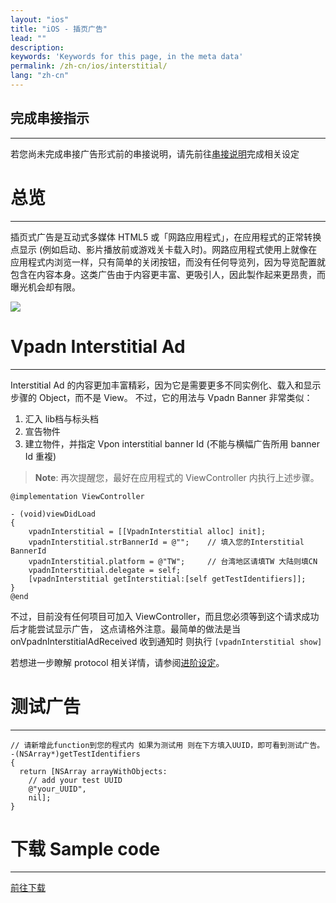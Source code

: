 ```yaml
---
layout: "ios"
title: "iOS - 插页广告"
lead: ""
description:
keywords: 'Keywords for this page, in the meta data'
permalink: /zh-cn/ios/interstitial/
lang: "zh-cn"
---
```

## 完成串接指示
---
若您尚未完成串接广告形式前的串接说明，请先前往[串接说明]完成相关设定

# 总览
---
插页式广告是互动式多媒体 HTML5 或「网路应用程式」，在应用程式的正常转换点显示 (例如启动、影片播放前或游戏关卡载入时)。网路应用程式使用上就像在应用程式内浏览一样，只有简单的关闭按钮，而没有任何导览列，因为导览配置就包含在内容本身。这类广告由于内容更丰富、更吸引人，因此製作起来更昂贵，而曝光机会却有限。

![]({{site.imgurl}}/Interstitial.png)

# Vpadn Interstitial Ad
---
Interstitial Ad 的内容更加丰富精彩，因为它是需要更多不同实例化、载入和显示步骤的 Object，而不是 View。
不过，它的用法与 Vpadn Banner 非常类似：

1. 汇入 lib档与标头档
2. 宣告物件
3. 建立物件，并指定 Vpon interstitial banner Id (不能与横幅广告所用 banner Id 重複)

> **Note**: 再次提醒您，最好在应用程式的 ViewController 内执行上述步骤。

```objc
@implementation ViewController

- (void)viewDidLoad
{
    vpadnInterstitial = [[VpadnInterstitial alloc] init];
    vpadnInterstitial.strBannerId = @"";    // 填入您的Interstitial BannerId
    vpadnInterstitial.platform = @"TW";     // 台湾地区请填TW 大陆则填CN
    vpadnInterstitial.delegate = self;
    [vpadnInterstitial getInterstitial:[self getTestIdentifiers]];
}
@end
```

不过，目前没有任何项目可加入 ViewController，而且您必须等到这个请求成功后才能尝试显示广告，
这点请格外注意。最简单的做法是当 onVpadnInterstitialAdReceived 收到通知时 则执行 `[vpadnInterstitial show]`

若想进一步瞭解 protocol 相关详情，请参阅[进阶设定]。

# 测试广告
---

```objc
// 请新增此function到您的程式内 如果为测试用 则在下方填入UUID，即可看到测试广告。
-(NSArray*)getTestIdentifiers
{
  return [NSArray arrayWithObjects:
    // add your test UUID
    @"your_UUID",
    nil];
}
```

# 下载 Sample code
---
[前往下载][1]
<br>


[串接说明]: ../integration-guide/
[进阶设定]: ../advanced/
[1]: ../download/
